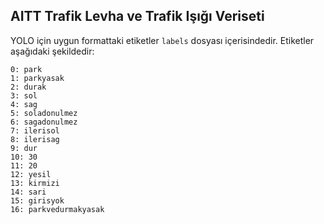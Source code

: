 ## AITT Trafik Levha ve Trafik Işığı Veriseti

YOLO için uygun formattaki etiketler `labels` dosyası içerisindedir. Etiketler aşağıdaki şekildedir:

```
0: park
1: parkyasak
2: durak
3: sol
4: sag
5: soladonulmez
6: sagadonulmez
7: ilerisol
8: ilerisag
9: dur
10: 30
11: 20
12: yesil
13: kirmizi
14: sari
15: girisyok
16: parkvedurmakyasak
```
